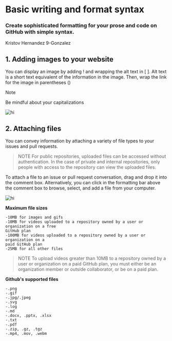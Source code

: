 #  Basic writing and format syntax
### Create sophisticated formatting for your prose and code on GitHub with simple syntax.
Kristov Hernandez 9-Gonzalez


## 1. Adding images to your website
You can display an image by adding ! and wrapping the alt text in [ ]. Alt text is a short text equivalent of the information in the image. Then, wrap the link for the image in parentheses ()


> [!NOTE]
> Be mindful about your capitalizations 

  






![hi](https://jhs.adnu.edu.ph/pluginfile.php/1/theme_remui/section_html/942325426/welcomebg.png)














## 2. Attaching files
You can convey information by attaching a variety of file types to your issues and pull requests.

>NOTE
>For public repositories, uploaded files can be accessed without authentication. In the case of private and internal repositories, only people with access to the repository can view the uploaded files.


To attach a file to an issue or pull request conversation, drag and drop it into the comment box. Alternatively, you can click  in the formatting bar above the comment box to browse, select, and add a file from your computer.

![hi](https://docs.github.com/assets/cb-26464/mw-1440/images/help/issues/attach-file-icon.webp)



**Maximum file sizes**

    -10MB for images and gifs
    -10MB for videos uploaded to a repository owned by a user or organization on a free 
    GitHub plan
    -100MB for videos uploaded to a repository owned by a user or organization on a 
    paid GitHub plan
    -25MB for all other files

>NOTE
>To upload videos greater than 10MB to a repository owned by a user or organization on a paid GitHub plan, you must either be an organization member or outside collaborator, or be on a paid plan.

**Github's supported files**
    
    -.png
    -.gif
    -.jpg/.jpeg
    -.svg
    -.log
    -.md
    -.docx, .pptx, .xlsx 
    -.txt
    -.pdf
    -.zip, .gz, .tgz
    -.mp4, .mov, .webm

